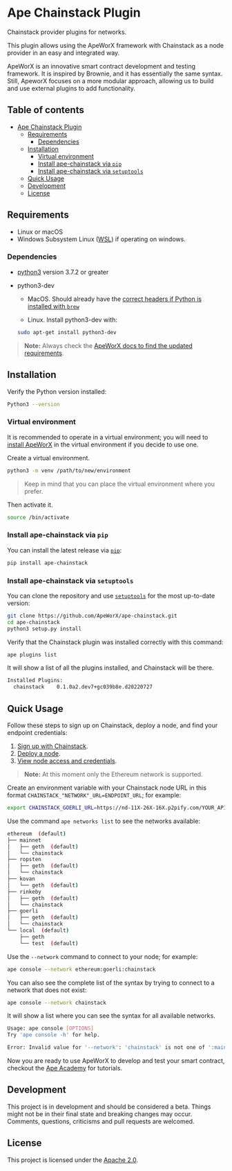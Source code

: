 # Ape Chainstack Plugin

Chainstack provider plugins for networks.

This plugin allows using the ApeWorX framework with Chainstack as a node provider in an easy and integrated way.

ApeWorX is an innovative smart contract development and testing framework.
It is inspired by Brownie, and it has essentially the same syntax.
Still, ApeworX focuses on a more modular approach, allowing us to build and use external plugins to add functionality.

## Table of contents

- [Ape Chainstack Plugin](#ape-chainstack-plugin)
  - [Requirements](#requirements)
    - [Dependencies](#dependencies)
  - [Installation](#installation)
    - [Virtual environment](#virtual-environment)
    - [Install ape-chainstack via `pip`](#install-ape-chainstack-via-pip)
    - [Install ape-chainstack via `setuptools`](#install-ape-chainstack-via-setuptools)
  - [Quick Usage](#quick-usage)
  - [Development](#development)
  - [License](#license)

## Requirements

- Linux or macOS 
- Windows Subsystem Linux ([WSL](https://docs.microsoft.com/en-us/windows/wsl/install)) if operating on windows. 

### Dependencies

* [python3](https://www.python.org/downloads) version 3.7.2 or greater
* python3-dev
  * MacOS. Should already have the [correct headers if Python is installed with ```brew```](https://stackoverflow.com/questions/32578106/how-to-install-python-devel-in-mac-os)   
  
  * Linux. Install python3-dev with:
  
  ```sh
  sudo apt-get install python3-dev
  ```


>**Note:** Always check the [ApeWorX docs to find the updated requirements](https://docs.apeworx.io/ape/stable/userguides/quickstart.html#prerequisite).

## Installation

Verify the Python version installed:

```sh
Python3 --version 
```

### Virtual environment

It is recommended to operate in a virtual environment; you will need to [install ApeWorX](https://github.com/ApeWorX/ape#installation) in the virtual environment if you decide to use one.

Create a virtual environment. 

```sh
python3 -m venv /path/to/new/environment 
```

> Keep in mind that you can place the virtual environment where you prefer. 

Then activate it. 

```sh
source /bin/activate 
```

### Install ape-chainstack via `pip`

You can install the latest release via [`pip`](https://pypi.org/project/pip/):

```bash
pip install ape-chainstack
```

### Install ape-chainstack via `setuptools`

You can clone the repository and use [`setuptools`](https://github.com/pypa/setuptools) for the most up-to-date version:

```bash
git clone https://github.com/ApeWorX/ape-chainstack.git
cd ape-chainstack
python3 setup.py install
```

Verify that the Chainstack plugin was installed correctly with this command:

```bash
ape plugins list
```

It will show a list of all the plugins installed, and Chainstack will be there.

```bash
Installed Plugins:
  chainstack    0.1.0a2.dev7+gc039b8e.d20220727
```

## Quick Usage

Follow these steps to sign up on Chainstack, deploy a node, and find your endpoint credentials:

1. [Sign up with Chainstack](https://console.chainstack.com/user/account/create).
1. [Deploy a node](https://docs.chainstack.com/platform/join-a-public-network).
1. [View node access and credentials](https://docs.chainstack.com/platform/view-node-access-and-credentials).

>**Note:** At this moment only the Ethereum network is supported.

Create an environment variable with your Chainstack node URL in this format `CHAINSTACK_"NETWORK"_URL=ENDPOINT_URL`; for example:

```sh
export CHAINSTACK_GOERLI_URL=https://nd-11X-26X-16X.p2pify.com/YOUR_API_KEY
```

Use the command `ape networks list` to see the networks available:

```sh
ethereum  (default)                                                                                                                 
├── mainnet                                                                                                                         
│   ├── geth  (default)                                                                                                             
│   └── chainstack                                                                                                                  
├── ropsten                                                                                                                         
│   ├── geth  (default)                                                                                                             
│   └── chainstack                                                                                                                  
├── kovan                                                                                                                           
│   └── geth  (default)                                                                                                             
├── rinkeby                                                                                                                         
│   ├── geth  (default)                                                                                                             
│   └── chainstack                                                                                                                  
├── goerli                                                                                                                          
│   ├── geth  (default)                                                                                                             
│   └── chainstack                                                                                                                  
└── local  (default)                                                                                                                
    ├── geth                                                                                                                        
    └── test  (default)        
```    

Use the `--network` command to connect to your node; for example:

```bash
ape console --network ethereum:goerli:chainstack
```

You can also see the complete list of the syntax by trying to connect to a network that does not exist:

```bash
ape console --network chainstack
```
It will show a list where you can see the syntax for all available networks.

```bash
Usage: ape console [OPTIONS]
Try 'ape console -h' for help.

Error: Invalid value for '--network': 'chainstack' is not one of ':mainnet:geth', 'ethereum:mainnet:geth', ':mainnet:chainstack', 'ethereum:mainnet:chainstack', ':mainnet', 'ethereum:mainnet', ':ropsten:geth', 'ethereum:ropsten:geth', ':ropsten:chainstack', 'ethereum:ropsten:chainstack', ':ropsten', 'ethereum:ropsten', ':kovan:geth', 'ethereum:kovan:geth', ':kovan', 'ethereum:kovan', ':rinkeby:geth', 'ethereum:rinkeby:geth', ':rinkeby:chainstack', 'ethereum:rinkeby:chainstack', ':rinkeby', 'ethereum:rinkeby', ':goerli:geth', 'ethereum:goerli:geth', ':goerli:chainstack', 'ethereum:goerli:chainstack', ':goerli', 'ethereum:goerli', '::geth', 'ethereum:local:geth', '::test', 'ethereum:local:test', ':local', 'ethereum:local', 'ethereum'.
```

Now you are ready to use ApeWorX to develop and test your smart contract, checkout the [Ape Academy](https://academy.apeworx.io/) for tutorials.

## Development

This project is in development and should be considered a beta.
Things might not be in their final state and breaking changes may occur.
Comments, questions, criticisms and pull requests are welcomed.

## License

This project is licensed under the [Apache 2.0](LICENSE).
